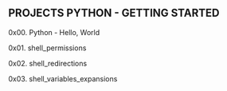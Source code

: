 PROJECTS PYTHON - GETTING STARTED
---------------------------------
0x00. Python - Hello, World

0x01. shell_permissions

0x02. shell_redirections

0x03. shell_variables_expansions
